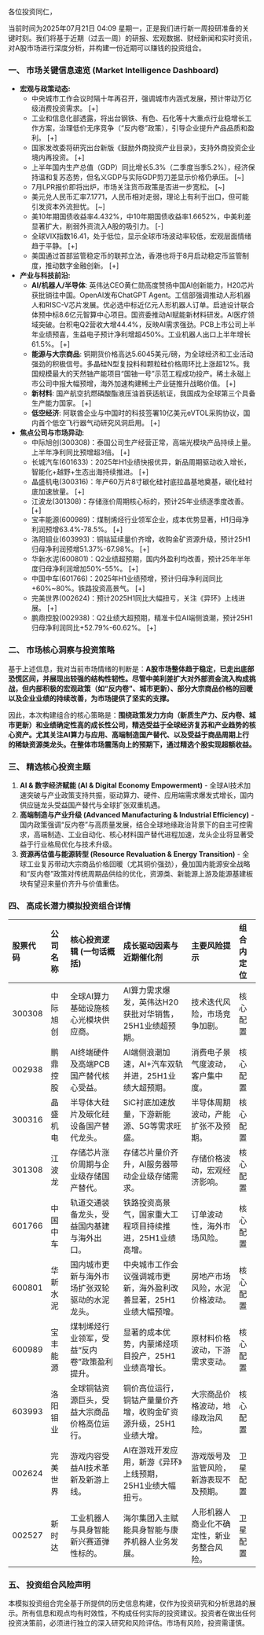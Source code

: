 各位投资同仁，

当前时间为2025年07月21日 04:09 星期一，正是我们进行新一周投研准备的关键时刻。我们将基于近期（过去一周）的研报、宏观数据、财经新闻和实时资讯，对A股市场进行深度分析，并构建一份近期可以赚钱的投资组合。

### **一、 市场关键信息速览 (Market Intelligence Dashboard)**

*   **宏观与政策动态:**
    *   中央城市工作会议时隔十年再召开，强调城市内涵式发展，预计带动万亿级消费投资需求。 \[+]
    *   工业和信息化部透露，将出台钢铁、有色、石化等十大重点行业稳增长工作方案，治理低价无序竞争（“反内卷”政策），引导企业提升产品品质和盈利。 \[+]
    *   国家发改委将研究出台新版《鼓励外商投资产业目录》，支持外商投资企业境内再投资。 \[+]
    *   上半年国内生产总值（GDP）同比增长5.3%（二季度当季5.2%），经济保持温和复苏态势，但名义GDP与实际GDP剪刀差显示价格仍承压。 \[~]
    *   7月LPR报价即将出炉，市场关注货币政策是否进一步宽松。 \[~]
    *   美元兑人民币汇率7.1771，人民币相对走弱，理论上有利于出口，但可能引发资本外流担忧。 \[~]
    *   美10年期国债收益率4.432%，中10年期国债收益率1.6652%，中美利差显著扩大，削弱外资流入A股的吸引力。 [-]
    *   全球VIX指数16.41，处于低位，显示全球市场波动率较低，宏观层面情绪趋于平静。 \[+]
    *   美国通过首部监管稳定币的联邦立法，香港也将于8月启动稳定币监管制度，推动数字金融创新。 \[+]
*   **产业与科技前沿:**
    *   **AI/机器人/半导体**: 英伟达CEO黄仁勋高度赞扬中国AI创新能力，H20芯片获批销往中国。OpenAI发布ChatGPT Agent。工信部强调推动人形机器人和RISC-V芯片发展。优必选中标近亿元人形机器人订单。启迪设计联合体预中标8.6亿元智算中心项目。国资委推动AI赋能新材料研发。AI医疗领域突破。台积电Q2营收大增44.4%，反映AI需求强劲。PCB上市公司上半年业绩预喜，生益电子预计净利增超450%。工业机器人出口上半年增长61.5%。 \[+]
    *   **能源与大宗商品**: 铜期货价格高达5.6045美元/磅，为全球经济和工业活动强劲的积极信号。多晶硅N型复投料和颗粒硅价格周环比上涨超12%。我国规模最大的天然铀产能项目“国铀一号”示范工程成功投产。稀土永磁上市公司中报大幅预增，海外加速构建稀土产业链推升战略价值。 \[+]
    *   **新材料**: 国产航空抗燃磷酸酯液压油首获适航证，我国成为全球第三个具备生产能力国家。 \[+]
    *   **低空经济**: 阿联酋企业与中国时的科技签署10亿美元eVTOL采购协议，国内首个低空飞行器气动研究风洞启用。 \[+]
*   **焦点公司与市场异动:**
    *   中际旭创(300308)：泰国公司生产经营正常，高端光模块产品持续上量。上半年净利同比预增超3倍。 \[+]
    *   长城汽车(601633)：2025年H1业绩快报优异，新品周期驱动收入增长，智能化+越野+生态出海持续推进。 \[+]
    *   晶盛机电(300316)：年产60万片8寸碳化硅衬底拉晶基地奠基，碳化硅衬底加速放量。 \[+]
    *   江波龙(301308)：存储涨价周期核心标的，预计25年业绩逐季度改善。 \[+]
    *   宝丰能源(600989)：煤制烯烃行业领军企业，成本优势显著，H1归母净利润预增63.4%-78.5%。 \[+]
    *   洛阳钼业(603993)：铜钴延续量价齐增，收购金矿资源升级，预计25H1归母净利润预增51.37%-67.98%。 \[+]
    *   华新水泥(600801)：Q2业绩超预期，国内外盈利均改善，预计25年半年度归母净利润增加50%-55%。 \[+]
    *   中国中车(601766)：2025年H1业绩预增，预计归母净利润同比+60%~80%。铁路投资高景气。 \[+]
    *   完美世界(002624)：预计2025H1同比大幅扭亏，关注《异环》上线进展。 \[+]
    *   鹏鼎控股(002938)：Q2业绩大超预期，精准卡位AI端侧浪潮，预计25H1归母净利润同比+52.79%-60.62%。 \[+]

### **二、 市场核心洞察与投资策略**

基于上述信息，我对当前市场情绪的判断是：**A股市场整体趋于稳定，已走出底部恐慌区间，并展现出较强的结构性韧性。尽管中美利差扩大对外部资金流入构成挑战，但内部积极的宏观政策（如“反内卷”、城市更新）、部分大宗商品价格的回暖以及企业业绩的持续改善，为市场提供了坚实的支撑。**

因此，本次构建组合的核心策略是：**围绕政策发力方向（新质生产力、反内卷、城市更新）和业绩确定性高的成长性公司，精选受益于全球经济复苏和产业趋势的核心资产。尤其关注AI算力与应用、高端制造国产替代、以及受益于商品周期上行的稀缺资源类龙头。在整体市场震荡向上的预期下，通过精选个股实现超额收益。**

### **三、 精选核心投资主题**

1.  **AI & 数字经济赋能 (AI & Digital Economy Empowerment)** - 全球AI技术加速突破与产业政策支持共振，驱动算力、硬件、应用端需求爆发式增长，国内供应链龙头受益国产替代与全球扩张双重机遇。
2.  **高端制造与产业升级 (Advanced Manufacturing & Industrial Efficiency)** - 国内政策强调“反内卷”与高质量发展，结合全球地缘政治背景下的自主可控需求，高端制造、工业自动化、核心材料国产替代进程加速，龙头企业将显著受益于行业格局优化与技术升级。
3.  **资源再估值与能源转型 (Resource Revaluation & Energy Transition)** - 全球工业复苏带动大宗商品价格回暖（尤其铜价强劲），叠加国内能源安全战略和“反内卷”政策对传统周期品供给的优化，资源类、新能源上游及能源基建板块有望迎来量价齐升与价值重估。

### **四、 高成长潜力模拟投资组合详情**

| 股票代码 | 公司名称 | 核心投资逻辑 (一句话概括) | 成长驱动因素与近期催化剂 | 主要风险提示 | 组合内定位 |
| :------- | :------- | :-------------------------- | :------------------------- | :----------- | :--------- |
| 300308   | 中际旭创   | 全球AI算力基础设施核心光模块供应商。 | AI算力需求爆发，英伟达H20获批对华销售，25H1业绩超预期。 | 技术迭代风险，市场竞争加剧。 | 核心配置   |
| 002938   | 鹏鼎控股   | AI终端硬件及高端PCB国产替代核心受益。 | AI端侧浪潮加速，AI+汽车双轨并进，25H1业绩大超预期。 | 消费电子景气度波动，客户集中度。 | 核心配置   |
| 300316   | 晶盛机电   | 半导体大硅片及碳化硅设备国产替代龙头。 | SiC衬底加速放量，下游新能源、5G等需求旺盛。 | 半导体周期波动，产能扩张不及预期。 | 核心配置   |
| 301308   | 江波龙     | 存储芯片涨价周期与企业级存储国产替代。 | 存储芯片量价齐升，AI服务器带动企业级存储需求。 | 存储价格波动，宏观经济影响。 | 核心配置   |
| 601766   | 中国中车   | 轨道交通装备龙头，受益国内基建与海外出口。 | 铁路投资高景气，国家重大工程项目持续推进，25H1业绩高增。 | 订单波动性，海外市场风险。 | 核心配置   |
| 600801   | 华新水泥   | 国内城市更新与海外市场扩张双轮驱动的水泥龙头。 | 中央城市工作会议强调城市更新，海外盈利改善显著，25H1业绩大幅预增。 | 房地产市场风险，水泥价格波动。 | 核心配置   |
| 600989   | 宝丰能源   | 煤制烯烃行业领军，受益“反内卷”政策盈利提升。 | 显著的成本优势，内蒙烯烃项目投产，25H1业绩高增长。 | 原材料价格波动，下游需求变动。 | 核心配置   |
| 603993   | 洛阳钼业   | 全球铜钴资源巨头，受益大宗商品价格高位运行。 | 铜价高位运行，铜钴产量量价齐增，收购金矿资源升级，25H1业绩大增。 | 大宗商品价格波动，地缘政治风险。 | 核心配置   |
| 002624   | 完美世界   | 游戏内容受益AI技术革新及新游上线。 | AI在游戏开发应用，新游《异环》上线预期，25H1业绩大幅扭亏。 | 游戏版号及监管风险，新游表现不及预期。 | 卫星配置   |
| 002527   | 新时达     | 工业机器人与具身智能新兴赛道弹性标的。 | 海尔集团入主赋能具身智能与康养机器人业务发展。 | 人形机器人商业化不确定性，新业务整合风险。 | 卫星配置   |

### **五、 投资组合风险声明**

本模拟投资组合完全基于所提供的历史信息构建，仅作为投资研究和分析思路的展示。所有信息和观点均有时效性，不构成任何实际的投资建议。投资者在做出任何投资决策前，必须进行独立的深入研究和风险评估。市场有风险，投资需谨慎。